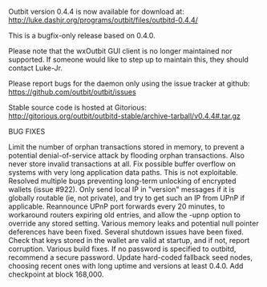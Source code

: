 Outbit version 0.4.4 is now available for download at:
http://luke.dashjr.org/programs/outbit/files/outbitd-0.4.4/

This is a bugfix-only release based on 0.4.0.

Please note that the wxOutbit GUI client is no longer maintained nor supported. If someone would like to step up to maintain this, they should contact Luke-Jr.

Please report bugs for the daemon only using the issue tracker at github:
https://github.com/outbit/outbit/issues

Stable source code is hosted at Gitorious:
http://gitorious.org/outbit/outbitd-stable/archive-tarball/v0.4.4#.tar.gz

BUG FIXES

Limit the number of orphan transactions stored in memory, to prevent a potential denial-of-service attack by flooding orphan transactions. Also never store invalid transactions at all.
Fix possible buffer overflow on systems with very long application data paths. This is not exploitable.
Resolved multiple bugs preventing long-term unlocking of encrypted wallets (issue #922).
Only send local IP in "version" messages if it is globally routable (ie, not private), and try to get such an IP from UPnP if applicable.
Reannounce UPnP port forwards every 20 minutes, to workaround routers expiring old entries, and allow the -upnp option to override any stored setting.
Various memory leaks and potential null pointer deferences have been
fixed.
Several shutdown issues have been fixed.
Check that keys stored in the wallet are valid at startup, and if not,
report corruption.
Various build fixes.
If no password is specified to outbitd, recommend a secure password.
Update hard-coded fallback seed nodes, choosing recent ones with long uptime and versions at least 0.4.0.
Add checkpoint at block 168,000.

